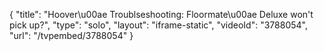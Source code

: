 {
    "title": "Hoover\u00ae Troublseshooting: Floormate\u00ae Deluxe won't pick up?",
    "type": "solo",
    "layout": "iframe-static",
    "videoId": "3788054",
    "url": "\/tvpembed\/3788054"
}